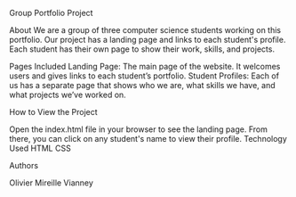 Group Portfolio Project

About
We are a group of three computer science students working on this portfolio. Our project has a landing page and links to each student's profile. Each student has their own page to show their work, skills, and projects.

Pages Included
Landing Page: The main page of the website. It welcomes users and gives links to each student’s portfolio.
Student Profiles: Each of us has a separate page that shows who we are, what skills we have, and what projects we’ve worked on.

How to View the Project

Open the index.html file in your browser to see the landing page.
From there, you can click on any student's name to view their profile.
Technology Used
HTML
CSS

Authors

Olivier
Mireille
Vianney
